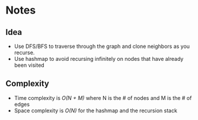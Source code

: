 # Notes

## Idea
* Use DFS/BFS to traverse through the graph and clone neighbors as you recurse.
* Use hashmap to avoid recursing infinitely on nodes that have already been visited

## Complexity
* Time complexity is *O(N + M)* where N is the # of nodes and M is the # of edges
* Space complexity is *O(N)* for the hashmap and the recursion stack

